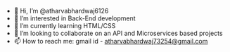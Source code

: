 - 👋 Hi, I’m @atharvabhardwaj6126
- 👀 I’m interested in Back-End development
- 🌱 I’m currently learning HTML/CSS
- 💞️ I’m looking to collaborate on an API and Microservices based projects
- 📫 How to reach me: gmail id - atharvabhardwaj73254@gmail.com

<!---
atharvabhardwaj6126/atharvabhardwaj6126 is a ✨ special ✨ repository because its `README.md` (this file) appears on your GitHub profile.
You can click the Preview link to take a look at your changes.
--->

